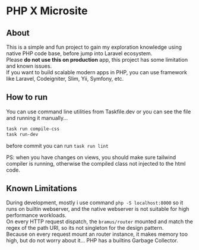 # PHP X Microsite

## About
This is a simple and fun project to gain my exploration knowledge using native PHP code base, before jump into Laravel ecosystem.  
Please **do not use this on production** app, this project has some limitation and known issues.  
If you want to build scalable modern apps in PHP, you can use framework like Laravel, Codeigniter, Slim, Yii, Symfony, etc.
## How to run
You can use command line utilities from Taskfile.dev or you can see the file and running it manually...

```sh
task run compile-css
task run-dev
```

before commit you can run `task run lint`

PS: when you have changes on views, you should make sure tailwind compiler is running, otherwise the compiled class not injected to the html code.
## Known Limitations
During development, mostly i use command `php -S localhost:8000` so it runs on builtin webserver, and the native webserver is not suitable for high performance workloads.  
On every HTTP request dispatch, the `bramus/router` mounted and match the regex of the path URI, so its not singleton for the design pattern.  
Because on every request mount an router instance, it makes memory too high, but do not worry about it... PHP has a builtins Garbage Collector.
